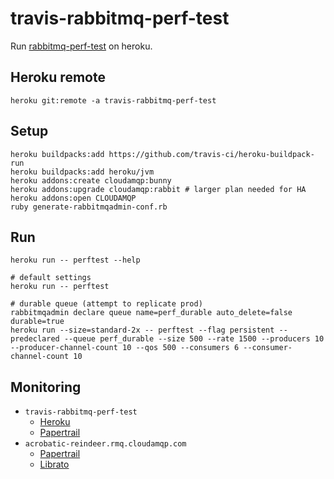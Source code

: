 # travis-rabbitmq-perf-test

Run [rabbitmq-perf-test](https://github.com/rabbitmq/rabbitmq-perf-test) on heroku.

## Heroku remote

```
heroku git:remote -a travis-rabbitmq-perf-test
```

## Setup

```
heroku buildpacks:add https://github.com/travis-ci/heroku-buildpack-run
heroku buildpacks:add heroku/jvm
heroku addons:create cloudamqp:bunny
heroku addons:upgrade cloudamqp:rabbit # larger plan needed for HA
heroku addons:open CLOUDAMQP
ruby generate-rabbitmqadmin-conf.rb
```

## Run

```
heroku run -- perftest --help

# default settings
heroku run -- perftest

# durable queue (attempt to replicate prod)
rabbitmqadmin declare queue name=perf_durable auto_delete=false durable=true
heroku run --size=standard-2x -- perftest --flag persistent --predeclared --queue perf_durable --size 500 --rate 1500 --producers 10 --producer-channel-count 10 --qos 500 --consumers 6 --consumer-channel-count 10
```

## Monitoring

* `travis-rabbitmq-perf-test`
  * [Heroku](https://dashboard.heroku.com/apps/travis-rabbitmq-perf-test)
  * [Papertrail](https://papertrailapp.com/systems/travis-rabbitmq-perf-test/events)
* `acrobatic-reindeer.rmq.cloudamqp.com`
  * [Papertrail](https://papertrailapp.com/systems/1963154171/events)
  * [Librato](https://metrics.librato.com/s/spaces/670753?source=%2Aacrobatic-reindeer%2A)
